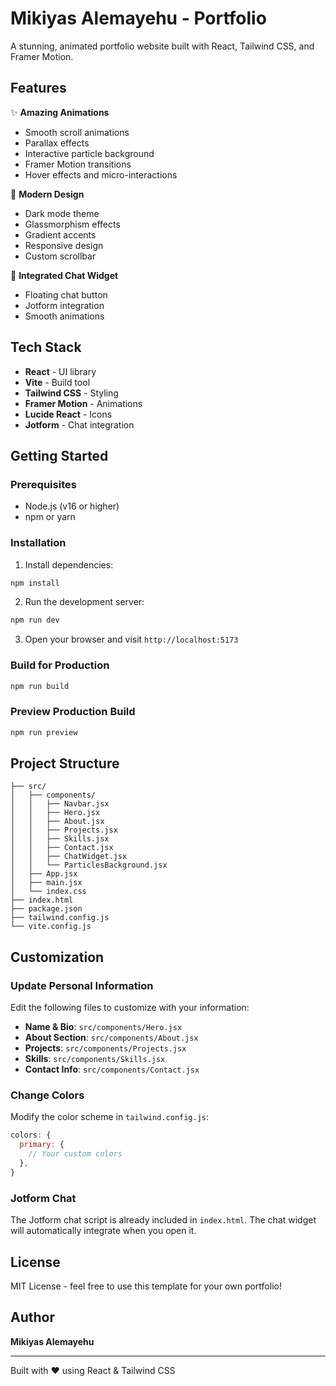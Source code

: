 # Mikiyas Alemayehu - Portfolio

A stunning, animated portfolio website built with React, Tailwind CSS, and Framer Motion.

## Features

✨ **Amazing Animations**
- Smooth scroll animations
- Parallax effects
- Interactive particle background
- Framer Motion transitions
- Hover effects and micro-interactions

🎨 **Modern Design**
- Dark mode theme
- Glassmorphism effects
- Gradient accents
- Responsive design
- Custom scrollbar

💬 **Integrated Chat Widget**
- Floating chat button
- Jotform integration
- Smooth animations

## Tech Stack

- **React** - UI library
- **Vite** - Build tool
- **Tailwind CSS** - Styling
- **Framer Motion** - Animations
- **Lucide React** - Icons
- **Jotform** - Chat integration

## Getting Started

### Prerequisites

- Node.js (v16 or higher)
- npm or yarn

### Installation

1. Install dependencies:
```bash
npm install
```

2. Run the development server:
```bash
npm run dev
```

3. Open your browser and visit `http://localhost:5173`

### Build for Production

```bash
npm run build
```

### Preview Production Build

```bash
npm run preview
```

## Project Structure

```
├── src/
│   ├── components/
│   │   ├── Navbar.jsx
│   │   ├── Hero.jsx
│   │   ├── About.jsx
│   │   ├── Projects.jsx
│   │   ├── Skills.jsx
│   │   ├── Contact.jsx
│   │   ├── ChatWidget.jsx
│   │   └── ParticlesBackground.jsx
│   ├── App.jsx
│   ├── main.jsx
│   └── index.css
├── index.html
├── package.json
├── tailwind.config.js
└── vite.config.js
```

## Customization

### Update Personal Information

Edit the following files to customize with your information:

- **Name & Bio**: `src/components/Hero.jsx`
- **About Section**: `src/components/About.jsx`
- **Projects**: `src/components/Projects.jsx`
- **Skills**: `src/components/Skills.jsx`
- **Contact Info**: `src/components/Contact.jsx`

### Change Colors

Modify the color scheme in `tailwind.config.js`:

```js
colors: {
  primary: {
    // Your custom colors
  },
}
```

### Jotform Chat

The Jotform chat script is already included in `index.html`. The chat widget will automatically integrate when you open it.

## License

MIT License - feel free to use this template for your own portfolio!

## Author

**Mikiyas Alemayehu**

---

Built with ❤️ using React & Tailwind CSS
